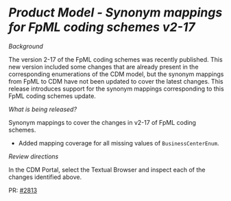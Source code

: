 # _Product Model - Synonym mappings for FpML coding schemes v2-17_

_Background_

The version 2-17 of the FpML coding schemes was recently published. This new version included some changes that are already present in the corresponding enumerations of the CDM model, but the synonym mappings from FpML to CDM have not been updated to cover the latest changes.
This release introduces support for the synonym mappings corresponding to this FpML coding schemes update.

_What is being released?_

Synonym mappings to cover the changes in v2-17 of FpML coding schemes.

- Added mapping coverage for all missing values of `BusinessCenterEnum`.

_Review directions_

In the CDM Portal, select the Textual Browser and inspect each of the changes identified above.

PR: [#2813](https://github.com/finos/common-domain-model/pull/2813)
